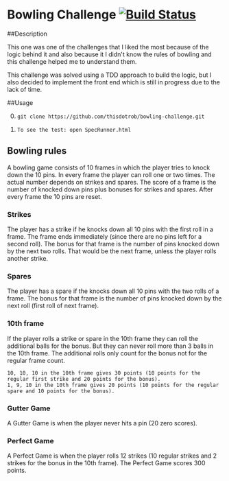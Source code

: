 
Bowling Challenge
 [![Build Status](https://travis-ci.org/OctavianRotari/bowling-challenge.svg?branch=master)](https://travis-ci.org/OctavianRotari/bowling-challenge)
=================

##Description

This one was one of the challenges that I liked the most because of the logic behind it and also because it I didn't know the rules of bowling and this challenge helped me to understand them.

This challenge was solved using a TDD approach to build the logic, but I also decided to implement the front end which is still in progress due to the lack of time.

##Usage 

0. ```git clone https://github.com/thisdotrob/bowling-challenge.git```

0. ```To see the test: open SpecRunner.html```




## Bowling rules

A bowling game consists of 10 frames in which the player tries to knock down the 10 pins. In every frame the player can roll one or two times. The actual number depends on strikes and spares. The score of a frame is the number of knocked down pins plus bonuses for strikes and spares. After every frame the 10 pins are reset.

### Strikes

The player has a strike if he knocks down all 10 pins with the first roll in a frame. The frame ends immediately (since there are no pins left for a second roll). The bonus for that frame is the number of pins knocked down by the next two rolls. That would be the next frame, unless the player rolls another strike.

### Spares

The player has a spare if the knocks down all 10 pins with the two rolls of a frame. The bonus for that frame is the number of pins knocked down by the next roll (first roll of next frame).

### 10th frame

If the player rolls a strike or spare in the 10th frame they can roll the additional balls for the bonus. But they can never roll more than 3 balls in the 10th frame. The additional rolls only count for the bonus not for the regular frame count.

    10, 10, 10 in the 10th frame gives 30 points (10 points for the regular first strike and 20 points for the bonus).
    1, 9, 10 in the 10th frame gives 20 points (10 points for the regular spare and 10 points for the bonus).

### Gutter Game

A Gutter Game is when the player never hits a pin (20 zero scores).

### Perfect Game

A Perfect Game is when the player rolls 12 strikes (10 regular strikes and 2 strikes for the bonus in the 10th frame). The Perfect Game scores 300 points.

